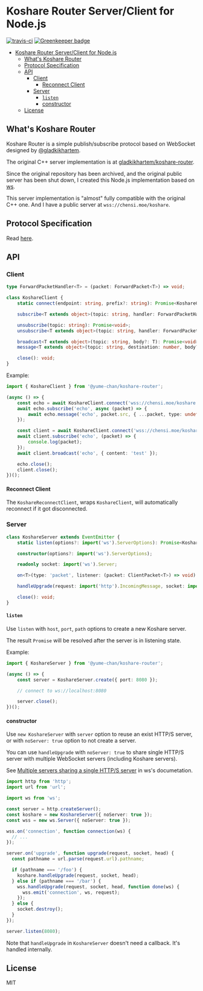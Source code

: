 # Koshare Router Server/Client for Node.js

[![travis-ci](https://travis-ci.org/yume-chan/koshare-router-nodejs.svg?branch=master)](https://travis-ci.org/yume-chan/koshare-router-nodejs) [![Greenkeeper badge](https://badges.greenkeeper.io/yume-chan/koshare-router-nodejs.svg)](https://greenkeeper.io/)

- [Koshare Router Server/Client for Node.js](#Koshare-Router-ServerClient-for-Nodejs)
  - [What's Koshare Router](#Whats-Koshare-Router)
  - [Protocol Specification](#Protocol-Specification)
  - [API](#API)
    - [Client](#Client)
      - [Reconnect Client](#Reconnect-Client)
    - [Server](#Server)
      - [`listen`](#listen)
      - [constructor](#constructor)
  - [License](#License)

## What's Koshare Router

Koshare Router is a simple publish/subscribe protocol based on WebSocket designed by [@gladkikhartem](https://github.com/gladkikhartem).

The original C++ server implementation is at [gladkikhartem/koshare-router](https://github.com/gladkikhartem/koshare-router).

Since the original repository has been archived, and the original public server has been shut down, I created this Node.js implementation based on [ws](https://github.com/websockets/ws).

This server implementation is "almost" fully compatible with the original C++ one. And I have a public server at `wss://chensi.moe/koshare`.

## Protocol Specification

Read [here](docs/protocol-specification.md).

## API

### Client

``` ts
type ForwardPacketHandler<T> = (packet: ForwardPacket<T>) => void;

class KoshareClient {
    static connect(endpoint: string, prefix?: string): Promise<KoshareClient>;

    subscribe<T extends object>(topic: string, handler: ForwardPacketHandler<T>): Promise<void>;

    unsubscribe(topic: string): Promise<void>;
    unsubscribe<T extends object>(topic: string, handler: ForwardPacketHandler<T>): Promise<void>;

    broadcast<T extends object>(topic: string, body?: T): Promise<void>;
    message<T extends object>(topic: string, destination: number, body?: T): Promise<void>;

    close(): void;
}
```

Example:

``` ts
import { KoshareClient } from '@yume-chan/koshare-router';

(async () => {
    const echo = await KoshareClient.connect('wss://chensi.moe/koshare');
    await echo.subscribe('echo', async (packet) => {
        await echo.message('echo', packet.src, { ...packet, type: undefined, topic: undefined, src: undefined, dst: undefined });
    });

    const client = await KoshareClient.connect('wss://chensi.moe/koshare');
    await client.subscribe('echo', (packet) => {
        console.log(packet);
    });
    await client.broadcast('echo', { content: 'test' });

    echo.close();
    client.close();
})();
```

#### Reconnect Client

The `KoshareReconnectClient`, wraps `KoshareClient`, will automatically reconnect if it got disconnected.

### Server

```ts
class KoshareServer extends EventEmitter {
    static listen(options?: import('ws').ServerOptions): Promise<KoshareServer>;

    constructor(options?: import('ws').ServerOptions);

    readonly socket: import('ws').Server;

    on<T>(type: 'packet', listener: (packet: ClientPacket<T>) => void): this;

    handleUpgrade(request: import('http').IncomingMessage, socket: import('net').Socket, upgradeHead: Buffer): void;

    close(): void;
}
```

#### `listen`

Use `listen` with `host`, `port`, `path` options to create a new Koshare server.

The result `Promise` will be resolved after the server is in listening state.

Example:

``` ts
import { KoshareServer } from '@yume-chan/koshare-router';

(async () => {
    const server = KoshareServer.create({ port: 8080 });

    // connect to ws://localhost:8080

    server.close();
})();
```

#### constructor

Use `new KoshareServer` with `server` option to reuse an exist HTTP/S server, or with `noServer: true` option to not create a server.

You can use `handleUpgrade` with `noServer: true` to share single HTTP/S server with multiple WebSocket servers (including Koshare servers).

See [Multiple servers sharing a single HTTP/S server](https://github.com/websockets/ws#multiple-servers-sharing-a-single-https-server) in ws's documetation.

``` ts
import http from 'http';
import url from 'url';

import ws from 'ws';

const server = http.createServer();
const koshare = new KoshareServer({ noServer: true });
const wss = new ws.Server({ noServer: true });

wss.on('connection', function connection(ws) {
  // ...
});

server.on('upgrade', function upgrade(request, socket, head) {
  const pathname = url.parse(request.url).pathname;

  if (pathname === '/foo') {
    koshare.handleUpgrade(request, socket, head);
  } else if (pathname === '/bar') {
    wss.handleUpgrade(request, socket, head, function done(ws) {
      wss.emit('connection', ws, request);
    });
  } else {
    socket.destroy();
  }
});

server.listen(8080);
```

Note that `handleUpgrade` in `KoshareServer` doesn't need a callback. It's handled internally.

## License

MIT
